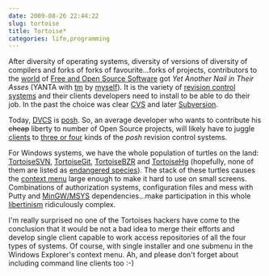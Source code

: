 ```yaml
---
date: 2009-08-26 22:44:22
slug: tortoise
title: Tortoise*
categories: life,programming
---
```


After diversity of operating systems, diversity of versions of diversity of compilers and forks of forks of favourite...forks of projects, contributors to the [world](http://freeopensourcesoftware.org/) of [Free and Open Source Software](http://en.wikipedia.org/wiki/Free_and_open_source_software) got _Yet Another Nail in Their Asses_ (YANTA with [tm](http://en.wikipedia.org/wiki/Trademark) by [myself](http://www.flickr.com/photos/mloskot/3666098103/)). It is the variety of [revision control systems](http://en.wikipedia.org/wiki/Revision_Control_System) and their clients developers need to install to be able to do their job. In the past the choice was clear [CVS](http://en.wikipedia.org/wiki/Concurrent_Versions_System) and later [Subversion](http://en.wikipedia.org/wiki/Subversion_(software)).





Today, [DVCS](http://en.wikipedia.org/wiki/Distributed_revision_control) is [posh](http://www.thefreedictionary.com/posh). So, an average developer who wants to contribute his <del>cheap</del> liberty to number of Open Source projects, will likely have to juggle [clients](http://en.wikipedia.org/wiki/Distributed_revision_control) to [three or four]() kinds of the _posh_ revision control systems.





For Windows systems, we have the whole population of turtles on the land: [TortoiseSVN](http://tortoisesvn.tigris.org/), [TortoiseGit](http://code.google.com/p/tortoisegit/), [TortoiseBZR](https://launchpad.net/tortoisebzr) and [TortoiseHg](http://bitbucket.org/tortoisehg/) (hopefully, none of them are listed as [endangered species](http://www.endangeredspecie.com/)). The stack of these turtles causes the [context menu](http://en.wikipedia.org/wiki/Windows_Explorer) large enough to make it hard to use on small screens. Combinations of authorization systems, configuration files and mess with Putty and [MinGW/MSYS](http://code.google.com/p/msysgit/) dependencies...make participation in this whole [libertinism](http://en.wikipedia.org/wiki/Open_source) ridiculously complex.





I'm really surprised no one of the Tortoises hackers have come to the conclusion that it would be not a bad idea to merge their efforts and develop single client capable to work access repositories of all the four types of systems. Of course, with single installer and one submenu in the Windows Explorer's context menu. Ah, and please don't forget about including command line clients too :-)
